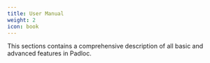 ```yaml
---
title: User Manual
weight: 2
icon: book
---
```


This sections contains a comprehensive description of all basic and advanced features in Padloc.
